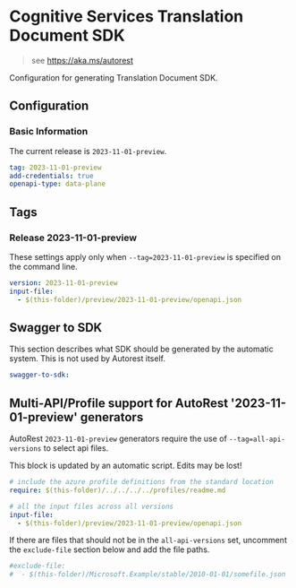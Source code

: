 # Cognitive Services Translation Document SDK

> see https://aka.ms/autorest

Configuration for generating Translation Document SDK.

## Configuration

### Basic Information

The current release is `2023-11-01-preview`.

``` yaml
tag: 2023-11-01-preview
add-credentials: true
openapi-type: data-plane
```

## Tags

### Release 2023-11-01-preview
These settings apply only when `--tag=2023-11-01-preview` is specified on the command line.

``` yaml $(tag) == '2023-11-01-preview'
version: 2023-11-01-preview
input-file:
  - $(this-folder)/preview/2023-11-01-preview/openapi.json
```

## Swagger to SDK

This section describes what SDK should be generated by the automatic system.
This is not used by Autorest itself.

``` yaml $(swagger-to-sdk)
swagger-to-sdk:
```

## Multi-API/Profile support for AutoRest '2023-11-01-preview' generators 

AutoRest `2023-11-01-preview` generators require the use of `--tag=all-api-versions` to select api files.

This block is updated by an automatic script. Edits may be lost!

``` yaml $(tag) == 'all-api-versions' /* autogenerated */
# include the azure profile definitions from the standard location
require: $(this-folder)/../../../../profiles/readme.md

# all the input files across all versions
input-file:
  - $(this-folder)/preview/2023-11-01-preview/openapi.json
```

If there are files that should not be in the `all-api-versions` set, 
uncomment the  `exclude-file` section below and add the file paths.

``` yaml $(tag) == 'all-api-versions'
#exclude-file: 
#  - $(this-folder)/Microsoft.Example/stable/2010-01-01/somefile.json
```
